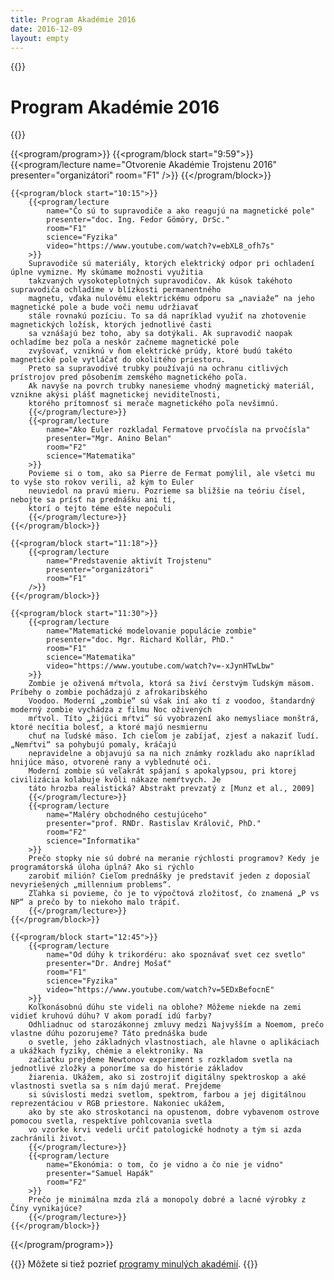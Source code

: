 ```yaml
---
title: Program Akadémie 2016
date: 2016-12-09
layout: empty
---
```


{{<prose class="py-10 sm:py-16">}}
# Program Akadémie 2016
{{</prose>}}

{{<program/program>}}
    {{<program/block start="9:59">}}
        {{<program/lecture
            name="Otvorenie Akadémie Trojstenu 2016"
            presenter="organizátori"
            room="F1"
        />}}
    {{</program/block>}}

    {{<program/block start="10:15">}}
        {{<program/lecture
            name="Čo sú to supravodiče a ako reagujú na magnetické pole"
            presenter="doc. Ing. Fedor Gömöry, DrSc."
            room="F1"
            science="Fyzika"
            video="https://www.youtube.com/watch?v=ebXL8_ofh7s"
        >}}
        Supravodiče sú materiály, ktorých elektrický odpor pri ochladení úplne vymizne. My skúmame možnosti využitia
        takzvaných vysokoteplotných supravodičov. Ak kúsok takéhoto supravodiča ochladíme v blízkosti permanentného
        magnetu, vďaka nulovému elektrickému odporu sa „naviaže“ na jeho magnetické pole a bude voči nemu udržiavať
        stále rovnakú pozíciu. To sa dá napríklad využiť na zhotovenie magnetických ložísk, ktorých jednotlivé časti
        sa vznášajú bez toho, aby sa dotýkali. Ak supravodič naopak ochladíme bez poľa a neskôr začneme magnetické pole
        zvyšovať, vzniknú v ňom elektrické prúdy, ktoré budú takéto magnetické pole vytláčať do okolitého priestoru.
        Preto sa supravodivé trubky používajú na ochranu citlivých prístrojov pred pôsobením zemského magnetického poľa.
        Ak navyše na povrch trubky nanesieme vhodný magnetický materiál, vznikne akýsi plášť magnetickej neviditeľnosti,
        ktorého prítomnosť si merače magnetického poľa nevšimnú.
        {{</program/lecture>}}
        {{<program/lecture
            name="Ako Euler rozkladal Fermatove prvočísla na prvočísla"
            presenter="Mgr. Anino Belan"
            room="F2"
            science="Matematika"
        >}}
        Povieme si o tom, ako sa Pierre de Fermat pomýlil, ale všetci mu to vyše sto rokov verili, až kým to Euler
        neuviedol na pravú mieru. Pozrieme sa bližšie na teóriu čísel, nebojte sa prísť na prednášku ani tí,
        ktorí o tejto téme ešte nepočuli
        {{</program/lecture>}}
    {{</program/block>}}

    {{<program/block start="11:18">}}
        {{<program/lecture
            name="Predstavenie aktivít Trojstenu"
            presenter="organizátori"
            room="F1"
        />}}
    {{</program/block>}}

    {{<program/block start="11:30">}}
        {{<program/lecture
            name="Matematické modelovanie populácie zombie"
            presenter="doc. Mgr. Richard Kollár, PhD."
            room="F1"
            science="Matematika"
            video="https://www.youtube.com/watch?v=-xJynHTwLbw"
        >}}
        Zombie je oživená mŕtvola, ktorá sa živí čerstvým ľudským mäsom. Príbehy o zombie pochádzajú z afrokaribského
        Voodoo. Moderní „zombie“ sú však iní ako tí z voodoo, štandardný moderný zombie vychádza z filmu Noc oživených
        mŕtvol. Títo „žijúci mŕtvi“ sú vyobrazení ako nemysliace monštrá, ktoré necítia bolesť, a ktoré majú nesmiernu
        chuť na ľudské mäso. Ich cieľom je zabíjať, zjesť a nakaziť ľudí. „Nemŕtvi“ sa pohybujú pomaly, kráčajú
        nepravidelne a objavujú sa na nich známky rozkladu ako napríklad hnijúce mäso, otvorené rany a vyblednuté oči.
        Moderní zombie sú veľakrát spájaní s apokalypsou, pri ktorej civilizácia kolabuje kvôli nákaze nemŕtvych. Je
        táto hrozba realistická? Abstrakt prevzatý z [Munz et al., 2009]
        {{</program/lecture>}}
        {{<program/lecture
            name="Maléry obchodného cestujúceho"
            presenter="prof. RNDr. Rastislav Královič, PhD."
            room="F2"
            science="Informatika"
        >}}
        Prečo stopky nie sú dobré na meranie rýchlosti programov? Kedy je programátorská úloha úplná? Ako si rýchlo
        zarobiť milión? Cieľom prednášky je predstaviť jeden z doposiaľ nevyriešených „millennium problems“.
        Zľahka si povieme, čo je to výpočtová zložitosť, čo znamená „P vs NP“ a prečo by to niekoho malo trápiť.
        {{</program/lecture>}}
    {{</program/block>}}

    {{<program/block start="12:45">}}
        {{<program/lecture
            name="Od dúhy k trikordéru: ako spoznávať svet cez svetlo"
            presenter="Dr. Andrej Mošať"
            room="F1"
            science="Fyzika"
            video="https://www.youtube.com/watch?v=5EDxBefocnE"
        >}}
        Koľkonásobnú dúhu ste videli na oblohe? Môžeme niekde na zemi vidieť kruhovú dúhu? V akom poradí idú farby?
        Odhliadnuc od starozákonnej zmluvy medzi Najvyšším a Noemom, prečo vlastne dúhu pozorujeme? Táto prednáška bude
        o svetle, jeho základných vlastnostiach, ale hlavne o aplikáciach a ukážkach fyziky, chémie a elektroniky. Na
        začiatku prejdeme Newtonov experiment s rozkladom svetla na jednotlivé zložky a ponoríme sa do histórie základov
        žiarenia. Ukážem, ako si zostrojiť digitálny spektroskop a aké vlastnosti svetla sa s ním dajú merať. Prejdeme
        si súvislosti medzi svetlom, spektrom, farbou a jej digitálnou reprezentáciou v RGB priestore. Nakoniec ukážem,
        ako by ste ako stroskotanci na opustenom, dobre vybavenom ostrove pomocou svetla, respektíve pohlcovania svetla
        vo vzorke krvi vedeli určiť patologické hodnoty a tým si azda zachránili život.
        {{</program/lecture>}}
        {{<program/lecture
            name="Ekonómia: o tom, čo je vidno a čo nie je vidno"
            presenter="Samuel Hapák"
            room="F2"
        >}}
        Prečo je minimálna mzda zlá a monopoly dobré a lacné výrobky z Číny vynikajúce?
        {{</program/lecture>}}
    {{</program/block>}}
{{</program/program>}}

{{<prose class="py-10 sm:py-16">}}
Môžete si tiež pozrieť [programy minulých akadémií](/program/).
{{</prose>}}

